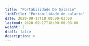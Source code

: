 ```yaml
---
title: "Portabilidade De Salario"
linkTitle: "Portabilidade-de-salario"
date: 2020-09-17T18:00:00-03:00
lastmod: 2020-09-17T18:00:00-03:00
weight: 2
draft: false
description: >
---
```

